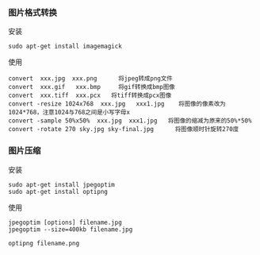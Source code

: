 ### 图片格式转换

安装

```shell
sudo apt-get install imagemagick
```

使用

```shell
convert  xxx.jpg  xxx.png      将jpeg转成png文件 
convert  xxx.gif   xxx.bmp     将gif转换成bmp图像 
convert  xxx.tiff  xxx.pcx   将tiff转换成pcx图像 
convert -resize 1024x768  xxx.jpg   xxx1.jpg    将图像的像素改为1024*768，注意1024与768之间是小写字母x
convert -sample 50%x50%  xxx.jpg  xxx1.jpg   将图像的缩减为原来的50%*50%
convert -rotate 270 sky.jpg sky-final.jpg      将图像顺时针旋转270度
```



### 图片压缩

安装

```shell
sudo apt-get install jpegoptim
sudo apt-get install optipng
```

使用

```shell
jpegoptim [options] filename.jpg
jpegoptim --size=400kb filename.jpg

optipng filename.png
```

